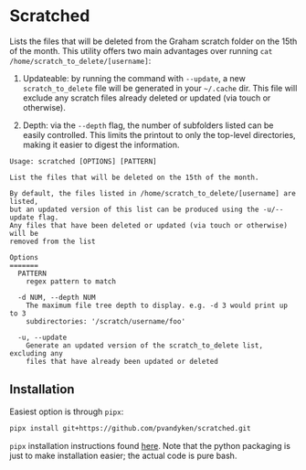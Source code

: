 # Scratched

Lists the files that will be deleted from the Graham scratch folder on the 15th of the month. This utility offers two main advantages over running `cat /home/scratch_to_delete/[username]`:

1. Updateable: by running the command with `--update`, a new `scratch_to_delete` file will be generated in your `~/.cache` dir. This file will exclude any scratch files already deleted or updated (via touch or otherwise).

2. Depth: via the `--depth` flag, the number of subfolders listed can be easily controlled. This limits the printout to only the top-level directories, making it easier to digest the information.


```
Usage: scratched [OPTIONS] [PATTERN]

List the files that will be deleted on the 15th of the month.

By default, the files listed in /home/scratch_to_delete/[username] are listed,
but an updated version of this list can be produced using the -u/--update flag.
Any files that have been deleted or updated (via touch or otherwise) will be
removed from the list

Options
=======
  PATTERN
    regex pattern to match

  -d NUM, --depth NUM
    The maximum file tree depth to display. e.g. -d 3 would print up to 3
    subdirectories: '/scratch/username/foo'

  -u, --update
    Generate an updated version of the scratch_to_delete list, excluding any
    files that have already been updated or deleted
```

## Installation

Easiest option is through `pipx`:

```bash
pipx install git+https://github.com/pvandyken/scratched.git
```

`pipx` installation instructions found [here](https://pypa.github.io/pipx/installation/). Note that the python packaging is just to make installation easier; the actual code is pure bash.
